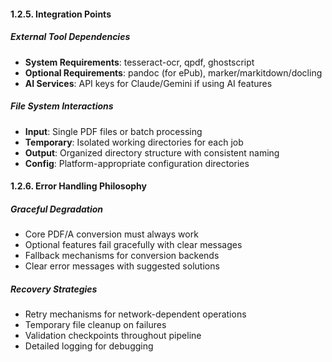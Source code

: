 #### 1.2.5. Integration Points

##### External Tool Dependencies
- **System Requirements**: tesseract-ocr, qpdf, ghostscript
- **Optional Requirements**: pandoc (for ePub), marker/markitdown/docling
- **AI Services**: API keys for Claude/Gemini if using AI features

##### File System Interactions
- **Input**: Single PDF files or batch processing
- **Temporary**: Isolated working directories for each job
- **Output**: Organized directory structure with consistent naming
- **Config**: Platform-appropriate configuration directories

#### 1.2.6. Error Handling Philosophy

##### Graceful Degradation
- Core PDF/A conversion must always work
- Optional features fail gracefully with clear messages
- Fallback mechanisms for conversion backends
- Clear error messages with suggested solutions

##### Recovery Strategies
- Retry mechanisms for network-dependent operations
- Temporary file cleanup on failures
- Validation checkpoints throughout pipeline
- Detailed logging for debugging

